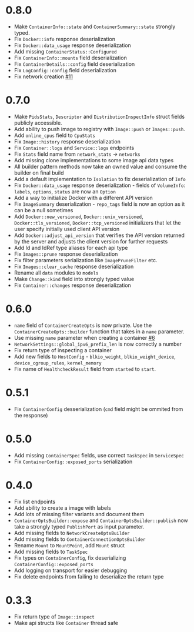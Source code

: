 # 0.8.0
- Make `ContainerInfo::state` and `ContainerSummary::state` strongly typed.
- Fix `Docker::info` response deserialization
- Fix `Docker::data_usage` response deserialization
- Add missing `ContainerStatus::Configured`
- Fix `ContainerInfo::mounts` field deserialization
- Fix `ContainerDetails::config` field deserialization
- Fix `LogConfig::config` field deserialization
- Fix network creation [#11](https://github.com/vv9k/docker-api-rs/pull/11)

# 0.7.0
- Make `PidsStats`, `Descriptor` and `DistributionInspectInfo` struct fields publicly accessible.
- Add ability to push image to registry with `Image::push` or `Images::push`.
- Add `online_cpus` field to `CpuStats`
- Fix `Image::history` response deserialization
- Fix `Container::logs` and `Service::logs` endpoints
- Fix `Stats` field name from `network_stats` -> `networks`
- Add missing clone implementations to some image api data types
- All builder pattern methods now take an owned value and consume the builder on final build
- Add a default implementation to `Isolation` to fix deserialization of `Info`
- Fix `Docker::data_usage` response deserialization - fields of `VolumeInfo`: `labels`, `options`, `status` are now an `Option`
- Add a way to initialize Docker with a different API version
- Fix `ImageSummary` deserialization - `repo_tags` field is now an option as it can be a null sometimes
- Add `Docker::new_versioned`, `Docker::unix_versioned`, `Docker::tls_versioned`, `Docker::tcp_versioned` initializers that let the user specify initially used client API version
- Add `Docker::adjust_api_version` that verifies the API version returned by the server and adjusts the client version for further requests
- Add Id and IdRef type aliases for each api type
- Fix `Images::prune` response deserialization
- Fix filter parameters serialization like `ImagePruneFilter` etc.
- Fix `Images::clear_cache` response deserialization
- Rename all `data` modules to `models`
- Make `Change::kind` field into strongly typed value
- Fix `Container::changes` response deserialization

# 0.6.0
- `name` field of `ContainerCreateOpts` is now private. Use the `ContainerCreateOpts::builder` function that takes in a `name` parameter.
- Use missing `name` parameter when creating a container [#6](https://github.com/vv9k/docker-api-rs/pull/6)
- `NetworkSettings::global_ipv6_prefix_len` is now correctly a number
- Fix return type of inspecting a container
- Add new fields to `HostConfig` - `blkio_weight`, `blkio_weight_device`, `device_cgroup_rules`, `kernel_memory`
- Fix name of `HealthcheckResult` field from `started` to `start`.

# 0.5.1
- Fix `ContainerConfig` desserialization (`cmd` field might be ommited from the response)

# 0.5.0
- Add missing `ContainerSpec` fields, use correct `TaskSpec` in `ServiceSpec`
- Fix `ContainerConfig::exposed_ports` serialization


# 0.4.0
- Fix list endpoints
- Add ability to create a image with labels
- Add lots of missing filter variants and document them
- `ContainerOptsBuilder::expose` and `ContainerOptsBuilder::publish` now take a strongly typed `PublishPort`
  as input parameter.
- Add missing fields to `NetworkCreateOptsBuilder`
- Add missing fields to `ContainerConnectionOptsBuilder`
- Rename `Mount` to `MountPoint`, add `Mount` struct  
- Add missing fields to `TaskSpec`
- Fix types on `ContainerConfig`, fix deserializing `ContainerConfig::exposed_ports`
- Add logging on transport for easier debugging
- Fix delete endpoints from failing to deserialize the return type

# 0.3.3
- Fix return type of `Image::inspect`
- Make api structs like `Container` thread safe
